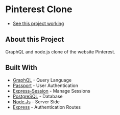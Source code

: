 # Pinterest Clone
- [See this project working](https://pinterest-clone-tiagopires.herokuapp.com/)

## About this Project
GraphQL and node.js clone of the website Pinterest.

## Built With
 - [GraphQL](https://graphql.org/) - Query Language
 - [Passport](http://www.passportjs.org/) - User Authentication
 - [Express-Session]( https://www.npmjs.com/package/express-session) - Manage Sessions
 - [PostgreSQL](https://www.postgresql.org/) - Database
 - [Node.Js](https://nodejs.org/en/) - Server Side
 - [Express](https://expressjs.com/) - Authentication Routes

